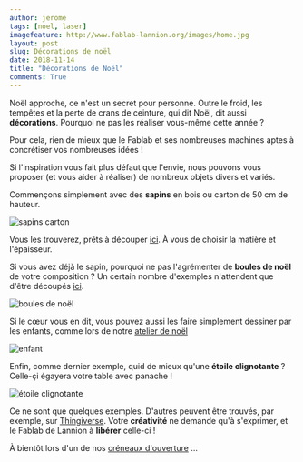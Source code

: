 ```yaml
---
author: jerome
tags: [noel, laser]
imagefeature: http://www.fablab-lannion.org/images/home.jpg
layout: post
slug: Décorations de noël
date: 2018-11-14
title: "Décorations de Noël"
comments: True
---
```


Noël approche, ce n'est un secret pour personne. Outre le froid, les tempêtes et la perte de crans de ceinture, qui dit Noël, dit aussi **décorations**. Pourquoi ne pas les réaliser vous-même cette année ?

Pour cela, rien de mieux que le Fablab et ses nombreuses machines aptes à concrétiser vos nombreuses idées !

Si l'inspiration vous fait plus défaut que l'envie, nous pouvons vous proposer (et vous aider à réaliser) de nombreux objets divers et variés.

Commençons simplement avec des **sapins** en bois ou carton de 50 cm de hauteur.

![sapins carton](https://wiki.fablab-lannion.org/images/thumb/3/36/SapinCarton2.jpg/450px-SapinCarton2.jpg)

Vous les trouverez, prêts à découper [ici](https://github.com/FablabLannion/lasercut/tree/master/projects/sapins_carton). À vous de choisir la matière et l'épaisseur.

Si vous avez déjà le sapin, pourquoi ne pas l'agrémenter de **boules de noël** de votre composition ? Un certain nombre d'exemples n'attendent que d'être découpés [ici](https://github.com/FablabLannion/lasercut/tree/master/projects/noel).

![boules de noël](https://raw.githubusercontent.com/FablabLannion/lasercut/master/projects/noel/boules1.png)

Si le cœur vous en dit, vous pouvez aussi les faire simplement dessiner par les enfants, comme lors de notre [atelier de noël](https://wiki.fablab-lannion.org/index.php?title=AtelierNoel2017)

![enfant](https://wiki.fablab-lannion.org/images/thumb/1/12/20171209_154149.jpg/800px-20171209_154149.jpg)

Enfin, comme dernier exemple, quid de mieux qu'une **étoile clignotante** ? Celle-çi égayera votre table avec panache !

![étoile clignotante](https://wiki.fablab-lannion.org/images/thumb/d/d7/Etoile_clignotante.jpg/800px-Etoile_clignotante.jpg)

Ce ne sont que quelques exemples. D'autres peuvent être trouvés, par exemple, sur [Thingiverse](https://www.thingiverse.com/search?q=christmas). Votre **créativité** ne demande qu'à s'exprimer, et le Fablab de Lannion à **libérer** celle-ci !

À bientôt lors d'un de nos [créneaux d'ouverture](http://www.fablab-lannion.org/horaires-et-acces/) ...



